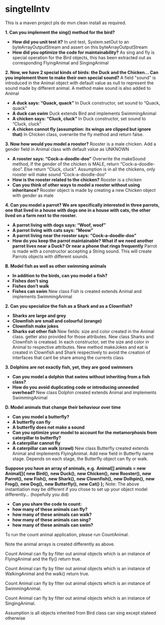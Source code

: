 # singtelIntv
This is a maven project pls do mvn clean install as required.


**1. Can you implement the sing() method for the bird?**
- **How did you unit test it?**
In unit test, System.setOut to an byteArrayOutputStream and assert on this byteArrayOutputStream
- **How did you optimize the code for maintainability?**
As sing and fly is special operation for the Bird objects, this has been extracted out as corresponding FlyingAnimal and SingingAnimal

**2. Now, we have 2 special kinds of birds: the Duck and the Chicken... Can you
implement them to make their own special sound?**
A field "sound" is introduced in the Animal object with default value as null to represent the sound made by different animal. A method make sound is also added to Animal
- **A duck says: “Quack, quack”**
In Duck constructor, set sound to “Quack, quack”
- **A duck can swim**
Duck extends Bird and implements SwimmingAnimal
- **A chicken says: “Cluck, cluck”**
In Duck constructor, set sound to “Cluck, cluck”
- **A chicken cannot fly (assumption: its wings are clipped but ignore that)**
In Chicken class, overwrite the fly method and return false.

**3. Now how would you model a rooster?**
Rooster is a male chicken. Add a gender field in Animal class with default value as UNKNOWN
- **A rooster says: “Cock-a-doodle-doo”**
Overwrite the makeSound method, If the gender of the chicken is MALE, return “Cock-a-doodle-doo”. Else return “Cluck, cluck”. Assumption is in all the chickens, only rooster will make sound “Cock-a-doodle-doo”
- **How is the rooster related to the chicken?**
Rooster is a chicken
- **Can you think of other ways to model a rooster without using inheritance?**
Rooster object is made by creating a new Chicken object with gender as male

**4. Can you model a parrot? We are specifically interested in three parrots, one that
lived in a house with dogs one in a house with cats, the other lived on a farm next to
the rooster.**
- **A parrot living with dogs says: “Woof, woof”**
- **A parrot living with cats says: “Meow”**
- **A parrot living near the rooster says: “Cock-a-doodle-doo”**
- **How do you keep the parrot maintainable? What if we need another parrot lives near a Duck? Or near a phone that rings frequently**
Parrot is made with a constructor accepting a String sound. This will create Parrots objects with different sounds.

**B. Model fish as well as other swimming animals**
- **In addition to the birds, can you model a fish?**
- **Fishes don’t sing**
- **Fishes don’t walk**
- **Fishes can swim**
New class Fish is created extends Animal and implements SwimmingAnimal

**2. Can you specialize the fish as a Shark and as a Clownfish?**
- **Sharks are large and grey**
- **Clownfish are small and colourful (orange)**
- **Clownfish make jokes**
- **Sharks eat other fish**
New fields: size and color created in the Animal class. getter also provided for those attributes. 
New class Sharks and Clownfish is createad. In each constructor, set the size and color in Animal to respective attributes.
New method makeJokes and eat is created in Clownfish and Shark respectively to avoid the creation of interfaces that cant be share among the currents class

**3. Dolphins are not exactly fish, yet, they are good swimmers**
- **Can you model a dolphin that swims without inheriting from a fish class?**
- **How do you avoid duplicating code or introducing unneeded overhead?**
New class Dolphin created extends Animal and implements SwimmingAnimal

**D. Model animals that change their behaviour over time**
- **Can you model a butterfly?**
- **A butterfly can fly**
- **A butterfly does not make a sound**
- **Can you optimize your model to account for the metamorphosis from caterpillar to
butterfly?**
- **A caterpillar cannot fly**
- **A caterpillar can walk (crawl)**
New class Butterfly created extends Animal and implements FlyingAnimal. 
Add new field in Butterfly name stage. Depends on each stage, the Butterfly object can fly or walk.

**Suppose you have an array of animals, e.g.**
**Animal[] animals = new Animal[]{**
 **new Bird(),**
 **new Duck(),**
 **new Chicken(),**
 **new Rooster(),**
 **new Parrot(),**
 **new Fish(),**
 **new Shark(),**
 **new Clownfish(),**
 **new Dolhpin(),**
 **new Frog(),**
 **new Dog(),**
 **new Butterfly(),**
 **new Cat()**
**};**
Note: The above instantiation may be different if you chose to set up your object model
differently… (hopefully you did)
- **Can you share the code to count:**
- **how many of these animals can fly?**
- **how many of these animals can walk?**
- **how many of these animals can sing?**
- **how many of these animals can swim?**

To run the count animal application, please run CountAnimal.

Note the animal arrays is created differently as above.

Count Animal can fly by filter out animal objects which is an instance of FlyingAnimal and the fly() return true.

Count Animal can fly by filter out animal objects which is an instance of WalkingAnimal and the walk() return true.

Count Animal can fly by filter out animal objects which is an instance of SwimmingAnimal.

Count Animal can fly by filter out animal objects which is an instance of SingingAnimal.

Assumption is all objects inherited from Bird class can sing except stateed otherwise
